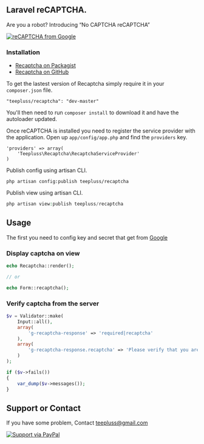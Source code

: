 ## Laravel reCAPTCHA.

Are you a robot? Introducing “No CAPTCHA reCAPTCHA”

[![reCAPTCHA from Google](https://www.google.com/recaptcha/intro/images/hero-recaptcha-demo.gif)](https://www.google.com/recaptcha/intro/index.html)

### Installation

- [Recaptcha on Packagist](https://packagist.org/packages/teepluss/recaptcha)
- [Recaptcha on GitHub](https://github.com/teepluss/laravel-recaptcha)

To get the lastest version of Recaptcha simply require it in your `composer.json` file.

~~~
"teepluss/recaptcha": "dev-master"
~~~

You'll then need to run `composer install` to download it and have the autoloader updated.

Once reCAPTCHA is installed you need to register the service provider with the application. Open up `app/config/app.php` and find the `providers` key.

~~~
'providers' => array(
    'Teepluss\Recaptcha\RecaptchaServiceProvider'
)
~~~

Publish config using artisan CLI.

~~~
php artisan config:publish teepluss/recaptcha
~~~

Publish view using artisan CLI.

~~~php
php artisan view:publish teepluss/recaptcha
~~~

## Usage

The first you need to config key and secret that get from [Google](https://www.google.com/recaptcha/intro/index.html)

### Display captcha on view

~~~php
echo Recaptcha::render();

// or

echo Form::recaptcha();
~~~

### Verify captcha from the server

~~~php
$v = Validator::make(
    Input::all(),
    array(
        'g-recaptcha-response' => 'required|recaptcha'
    ),
    array(
        'g-recaptcha-response.recaptcha' => 'Please verify that you are not a robot.'
    )
);

if ($v->fails())
{
    var_dump($v->messages());
}
~~~

## Support or Contact

If you have some problem, Contact teepluss@gmail.com

[![Support via PayPal](https://rawgithub.com/chris---/Donation-Badges/master/paypal.jpeg)](https://www.paypal.com/cgi-bin/webscr?cmd=_s-xclick&hosted_button_id=9GEC8J7FAG6JA)
